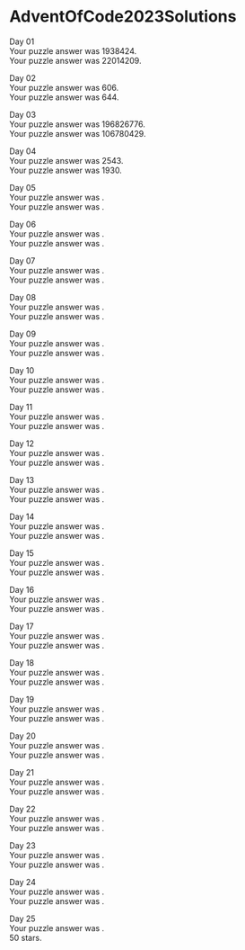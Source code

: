 # AdventOfCode2023Solutions
Day 01<br>
Your puzzle answer was 1938424.<br>
Your puzzle answer was 22014209.

Day 02<br>
Your puzzle answer was 606.<br>
Your puzzle answer was 644.

Day 03<br>
Your puzzle answer was 196826776.<br>
Your puzzle answer was 106780429.

Day 04<br>
Your puzzle answer was 2543.<br>
Your puzzle answer was 1930.

Day 05<br>
Your puzzle answer was .<br>
Your puzzle answer was .

Day 06<br>
Your puzzle answer was .<br>
Your puzzle answer was .

Day 07<br>
Your puzzle answer was .<br>
Your puzzle answer was .

Day 08<br>
Your puzzle answer was .<br>
Your puzzle answer was .

Day 09<br>
Your puzzle answer was .<br>
Your puzzle answer was .

Day 10<br>
Your puzzle answer was .<br>
Your puzzle answer was .

Day 11<br>
Your puzzle answer was .<br>
Your puzzle answer was .

Day 12<br>
Your puzzle answer was .<br>
Your puzzle answer was .

Day 13<br>
Your puzzle answer was .<br>
Your puzzle answer was .

Day 14<br>
Your puzzle answer was .<br>
Your puzzle answer was .

Day 15<br>
Your puzzle answer was .<br>
Your puzzle answer was .

Day 16<br>
Your puzzle answer was .<br>
Your puzzle answer was .

Day 17<br>
Your puzzle answer was .<br>
Your puzzle answer was .

Day 18<br>
Your puzzle answer was .<br>
Your puzzle answer was .

Day 19<br>
Your puzzle answer was .<br>
Your puzzle answer was .

Day 20<br>
Your puzzle answer was .<br>
Your puzzle answer was .

Day 21<br>
Your puzzle answer was .<br>
Your puzzle answer was .

Day 22<br>
Your puzzle answer was .<br>
Your puzzle answer was .

Day 23<br>
Your puzzle answer was .<br>
Your puzzle answer was .

Day 24<br>
Your puzzle answer was .<br>
Your puzzle answer was .

Day 25<br>
Your puzzle answer was .<br>
50 stars.